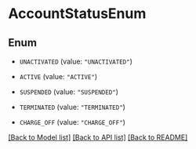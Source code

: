 # AccountStatusEnum

## Enum


* `UNACTIVATED` (value: `"UNACTIVATED"`)

* `ACTIVE` (value: `"ACTIVE"`)

* `SUSPENDED` (value: `"SUSPENDED"`)

* `TERMINATED` (value: `"TERMINATED"`)

* `CHARGE_OFF` (value: `"CHARGE_OFF"`)


[[Back to Model list]](../README.md#documentation-for-models) [[Back to API list]](../README.md#documentation-for-api-endpoints) [[Back to README]](../README.md)


